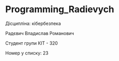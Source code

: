 # Programming_Radievych
Дісципліна: кібербезпека

Радєвич Владислав Романович

Студент групи КІТ - 320

Номер у списку: 23

